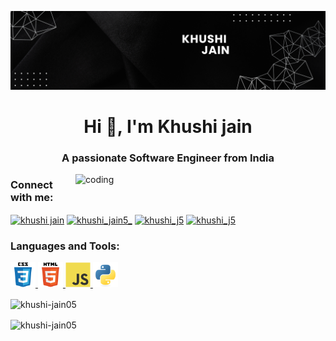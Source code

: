 ![logo](https://github.com/Khushi-jain05/Khushi-jain0/blob/main/Black%20and%20Yellow%20Web%20Developer%20LinkedIn%20Banner.png)
<h1 align="center">Hi 👋, I'm Khushi jain</h1>
 <h3 align="center">A passionate Software Engineer from India</h3>
 <img src="https://user-images.githubusercontent.com/74038190/221352975-94759904-aa4c-4032-a8ab-b546efb9c478.gif" alt="coding" align="right" width="400">
 
  <h3 align="left">Connect with me:</h3>
  
 <p align="left">
    <a href="https://linkedin.com/in/khushi jain" ><img align="center" src="https://raw.githubusercontent.com/rahuldkjain/github-profile-readme-generator/master/src/images/icons/Social/linked-in-alt.svg" alt="khushi jain" height="30" width="40" /></a>
    <a href="https://instagram.com/khushi_jain5_" ><img align="center" src="https://raw.githubusercontent.com/rahuldkjain/github-profile-readme-generator/master/src/images/icons/Social/instagram.svg" alt="khushi_jain5_" height="30" width="40" /></a>
    <a href="https://codeforces.com/profile/khushi_j5" ><img align="center" src="https://raw.githubusercontent.com/rahuldkjain/github-profile-readme-generator/master/src/images/icons/Social/codeforces.svg" alt="khushi_j5" height="30" width="40" /></a>
    <a href="https://www.leetcode.com/khushi_j5" ><img align="center" src="https://raw.githubusercontent.com/rahuldkjain/github-profile-readme-generator/master/src/images/icons/Social/leet-code.svg" alt="khushi_j5" height="30" width="40" /></a>
    </p>
    
 <h3 align="left">Languages and Tools:</h3>
    <p align="left"> <a href="https://www.w3schools.com/css/"  rel="noreferrer"> <img src="https://raw.githubusercontent.com/devicons/devicon/master/icons/css3/css3-original-wordmark.svg" alt="css3" width="40" height="40"/> </a> <a href="https://www.w3.org/html/" target="_blank" rel="noreferrer"> <img src="https://raw.githubusercontent.com/devicons/devicon/master/icons/html5/html5-original-wordmark.svg" alt="html5" width="40" height="40"/> </a> <a href="https://developer.mozilla.org/en-US/docs/Web/JavaScript" target="_blank" rel="noreferrer"> <img src="https://raw.githubusercontent.com/devicons/devicon/master/icons/javascript/javascript-original.svg" alt="javascript" width="40" height="40"/> </a> <a href="https://www.python.org"  rel="noreferrer"> <img src="https://raw.githubusercontent.com/devicons/devicon/master/icons/python/python-original.svg" alt="python" width="40" height="40"/> </a> </p>
    
 <p><img align="center" src="https://github-readme-stats.vercel.app/api/top-langs?username=khushi-jain05&show_icons=true&locale=en&layout=compact" alt="khushi-jain05" /></p>
    
 <p><img align="center" src="https://github-readme-streak-stats.herokuapp.com/?user=khushi-jain05&" alt="khushi-jain05" /></p>
 
 
 


 
 
    
    


